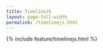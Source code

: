 ```yaml
---
title: TimelineJS
layout: page-full-width
permalink: /timelinejs.html
---
```


{% include feature/timelinejs.html %}
